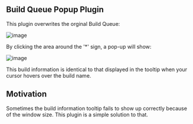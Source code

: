 ## Build Queue Popup Plugin 
This plugin overwrites the orginal Build Queue:

![image](https://user-images.githubusercontent.com/39845648/132471879-1ed166c1-71c9-4456-9a37-ed5245599f3f.png)

By clicking the area around the '\*' sign, a pop-up will show: 

![image](https://user-images.githubusercontent.com/39845648/132472037-fb4b5c7e-089b-433d-a1cf-7ebc492cb810.png)

This build information is identical to that displayed in the tooltip when your cursor hovers over the build name. 

## Motivation 
Sometimes the build information tooltip fails to show up correctly because of the window size. This plugin is a simple solution to that.
